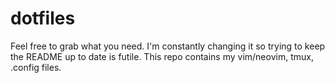 # dotfiles

Feel free to grab what you need. I'm constantly changing it so trying to keep the README up to date is futile.
This repo contains my vim/neovim, tmux, .config files.

